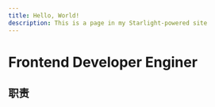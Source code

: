 ```yaml
---
title: Hello, World!
description: This is a page in my Starlight-powered site
---
```


# Frontend Developer Enginer

## 职责
